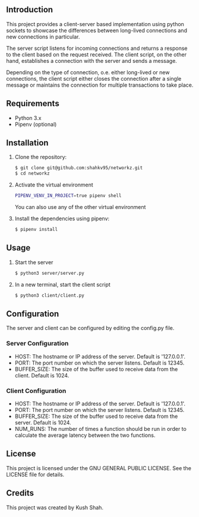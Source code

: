 ## Introduction

This project provides a client-server based implementation using python sockets to showcase the differences between long-lived connections and new connections in particular.

The server script listens for incoming connections and returns a response to the client based on the request received.
The client script, on the other hand, establishes a connection with the server and sends a message.

Depending on the type of connection, o.e. either long-lived or new connections, the client script either closes the connection after a single message or maintains the connection for multiple transactions to take place.

## Requirements

- Python 3.x
- Pipenv (optional)

## Installation

1. Clone the repository:
   ```bash
   $ git clone git@github.com:shahkv95/networkz.git
   $ cd networkz
   ```
2. Activate the virtual environment

   ```bash
   PIPENV_VENV_IN_PROJECT=true pipenv shell
   ```

   You can also use any of the other virtual environment

3. Install the dependencies using pipenv:
   ```bash
   $ pipenv install
   ```

## Usage

1. Start the server
   ```bash
   $ python3 server/server.py
   ```
2. In a new terminal, start the client script
   ```bash
   $ python3 client/client.py
   ```

## Configuration

The server and client can be configured by editing the config.py file.

### Server Configuration

- HOST: The hostname or IP address of the server. Default is '127.0.0.1'.
- PORT: The port number on which the server listens. Default is 12345.
- BUFFER_SIZE: The size of the buffer used to receive data from the client. Default is 1024.

### Client Configuration

- HOST: The hostname or IP address of the server. Default is '127.0.0.1'.
- PORT: The port number on which the server listens. Default is 12345.
- BUFFER_SIZE: The size of the buffer used to receive data from the server. Default is 1024.
- NUM_RUNS: The number of times a function should be run in order to calculate the average latency between the two functions.

## License

This project is licensed under the GNU GENERAL PUBLIC LICENSE. See the LICENSE file for details.

## Credits

This project was created by Kush Shah.

